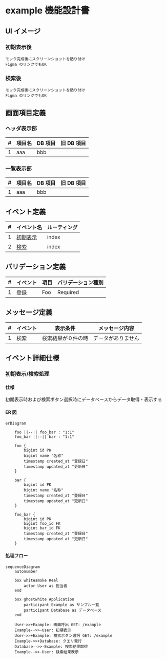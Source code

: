 # example 機能設計書

## UI イメージ

### 初期表示後

```
モック完成後にスクリーンショットを貼り付け
Figma のリンクでもOK
```

### 検索後

```
モック完成後にスクリーンショットを貼り付け
Figma のリンクでもOK
```

## 画面項目定義

### ヘッダ表示部

| #   | 項目名 | DB 項目 | 旧 DB 項目 |
| --- | ------ | ------- | ---------- |
| 1   | aaa    | bbb     |            |

### 一覧表示部

| #   | 項目名 | DB 項目 | 旧 DB 項目 |
| --- | ------ | ------- | ---------- |
| 1   | aaa    | bbb     |            |

## イベント定義

| #   | イベント名                    | ルーティング |
| --- | ----------------------------- | ------------ |
| 1   | [初期表示](#初期表示検索処理) | index        |
| 2   | [検索](#初期表示検索処理)     | index        |

## バリデーション定義

| #   | イベント | 項目 | バリデーション種別 |
| --- | -------- | ---- | ------------------ |
| 1   | 登録     | Foo  | Required           |

## メッセージ定義

| #   | イベント | 表示条件           | メッセージ内容     |
| --- | -------- | ------------------ | ------------------ |
| 1   | 検索     | 検索結果が０件の時 | データがありません |

## イベント詳細仕様

### 初期表示/検索処理

#### 仕様

初期表示時および検索ボタン選択時にデータベースからデータ取得・表示する

#### ER 図

```mermaid
erDiagram

    foo ||--|| foo_bar : "1:1"
    foo_bar ||--|| bar : "1:1"

    foo {
        bigint id PK
        bigint name "名称"
        timestamp created_at "登録日"
        timestamp updated_at "更新日"
    }

    bar {
        bigint id PK
        bigint name "名称"
        timestamp created_at "登録日"
        timestamp updated_at "更新日"
    }

    foo_bar {
        bigint id PK
        bigint foo_id FK
        bigint bar_id FK
        timestamp created_at "登録日"
        timestamp updated_at "更新日"
    }
```

#### 処理フロー

```mermaid
sequenceDiagram
    autonumber

    box whitesmoke Real
        actor User as 担当者
    end

    box ghostwhite Application
        participant Example as サンプル一覧
        participant Database as データベース
    end

    User->>+Example: 画面呼出 GET: /example
    Example-->>-User: 初期表示
    User->>+Example: 検索ボタン選択 GET: /example
    Example->>+Database: クエリ発行
    Database-->>-Example: 検索結果取得
    Example-->>-User: 検索結果表示
```
